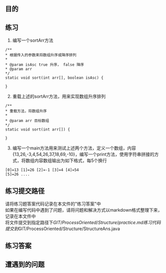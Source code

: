 ## 目的


## 练习
1. 编写一个sortArr方法
```
/**
* 根据传入的参数来将数组升序或降序排列
*
* @param isAsc true 升序， false 降序
* @param arr
*/
static void sort(int arr[], boolean isAsc) {

}
```
2. 重载上述的sortArr方法，用来实现数组升序排列
```
/**
* 重载方法，将数组升序
*
* @param arr 目标数组
*/
static void sort(int arr[]) {

}
```
3. 编写一个main方法用来测试上述两个方法，定义一个数组，内容 {13,26,-3,4,54,26,37,18,69,-10}，编写一个print方法，使用字符串拼接的方式，将数组内容数组输出为如下格式，每5个换行
```
[0]=13 [1]=26 [2]=-1 [3]=4 [4]=54
[5]=26 ....
```


## 练习提交路径
请将练习题答案代码记录在本文件的"练习答案"中  
如果在编写代码中遇到了问题，请将问题和解决方式以markdown格式整理下来，记录在本文件中  
将文件提交到指定路径下$GIT/ProcessOriented/Structure/practice.md  
练习代码提交到$GIT/ProcessOriented/Structure/StructureAns.java  

## 练习答案


## 遭遇到的问题